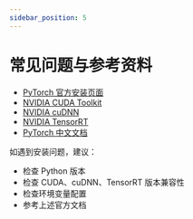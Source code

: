 ```yaml
---
sidebar_position: 5
---
```


# 常见问题与参考资料

- [PyTorch 官方安装页面](https://pytorch.org/get-started/locally/)
- [NVIDIA CUDA Toolkit](https://developer.nvidia.com/cuda-toolkit-archive)
- [NVIDIA cuDNN](https://developer.nvidia.com/cudnn)
- [NVIDIA TensorRT](https://developer.nvidia.com/tensorrt)
- [PyTorch 中文文档](https://pytorch.apachecn.org/)

如遇到安装问题，建议：
- 检查 Python 版本
- 检查 CUDA、cuDNN、TensorRT 版本兼容性
- 检查环境变量配置
- 参考上述官方文档 